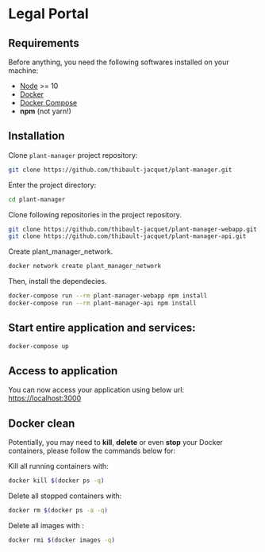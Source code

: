 # **Legal Portal**

## Requirements

Before anything, you need the following softwares installed on your machine:

- [Node](https://nodejs.org/en/download/current/) >= 10
- [Docker](https://docs.docker.com/engine/installation/)
- [Docker Compose](https://docs.docker.com/compose/install/)
- **npm** (not yarn!)

## Installation

Clone `plant-manager` project repository:

```bash
git clone https://github.com/thibault-jacquet/plant-manager.git
```

Enter the project directory:

```bash
cd plant-manager
```

Clone following repositories in the project repository.

```bash
git clone https://github.com/thibault-jacquet/plant-manager-webapp.git
git clone https://github.com/thibault-jacquet/plant-manager-api.git
```
Create plant_manager_network.
```bash
docker network create plant_manager_network
```

Then, install the dependecies.

```bash
docker-compose run --rm plant-manager-webapp npm install
docker-compose run --rm plant-manager-api npm install
```

## Start entire application and services:

```bash
docker-compose up
```

## Access to application

You can now access your application using below url:  
[https://localhost:3000](https://localhost:3000)

## Docker clean

Potentially, you may need to **kill**, **delete** or even **stop** your Docker containers, please follow the commands below for:

Kill all running containers with:

```bash
docker kill $(docker ps -q)
```

Delete all stopped containers with:

```bash
docker rm $(docker ps -a -q)
```

Delete all images with :

```bash
docker rmi $(docker images -q)
```
